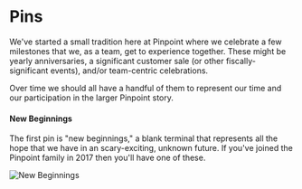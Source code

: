 # Pins

We've started a small tradition here at Pinpoint where we celebrate a few milestones that we, as a team, get to experience together. These might be yearly anniversaries, a significant customer sale (or other fiscally-significant events), and/or team-centric celebrations.

Over time we should all have a handful of them to represent our time and our participation in the larger Pinpoint story.

#### New Beginnings

The first pin is "new beginnings," a blank terminal that represents all the hope that we have in an scary-exciting, unknown future. If you've joined the Pinpoint family in 2017 then you'll have one of these.

![New Beginnings](http://blog.pinpt.co/wp-content/uploads/2017/06/new-beginnings-pin.jpeg)

